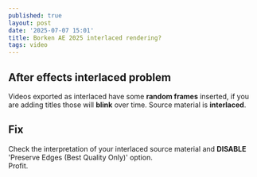 ```yaml
---
published: true
layout: post
date: '2025-07-07 15:01'
title: Borken AE 2025 interlaced rendering?
tags: video 
---
```

## After effects interlaced problem

Videos exported as interlaced have some __random frames__ inserted, if you are adding titles those will __blink__ over time. Source material is __interlaced__.

## Fix

Check the interpretation of your interlaced source material and __DISABLE__  
'Preserve Edges (Best Quality Only)' option.  
Profit.
